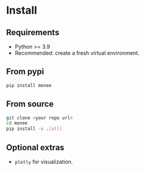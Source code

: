 
# Install

## Requirements

- Python >= 3.9
- Recommended: create a fresh virtual environment.

## From pypi

```bash
pip install monee
```

## From source

```bash
git clone <your repo url>
cd monee
pip install -e .[all]
```

## Optional extras

- `plotly` for visualization.

